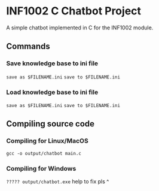 # INF1002 C Chatbot Project

A simple chatbot implemented in C for the INF1002 module.

## Commands

### Save knowledge base to ini file
`save as $FILENAME.ini`
`save to $FILENAME.ini`

### Load knowledge base to ini file
`save as $FILENAME.ini`
`save to $FILENAME.ini`

## Compiling source code

### Compiling for Linux/MacOS

`gcc -o output/chatbot main.c`

### Compiling for Windows

`????? output/chatbot.exe`
help to fix pls ^